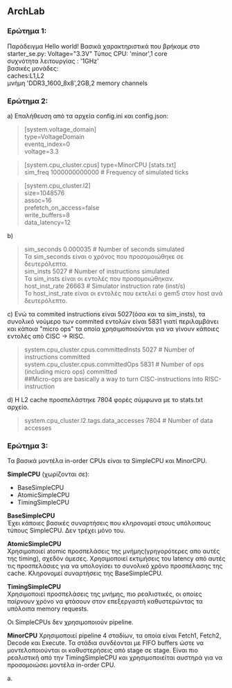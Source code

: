 ## ArchLab

### Ερώτημα 1:

Παράδειγμα Hello world!
Βασικά χαρακτηριστικά που βρήκαμε στο starter_se.py:
Voltage="3.3V"
Τύπος CPU: 'minor',1 core  
συχνότητα λειτουργίας : '1GHz'  
βασικές μονάδες:   
caches:L1,L2  
μνήμη 'DDR3_1600_8x8',2GB,2 memory channels  


### Ερώτημα 2:  
a)
Επαλήθευση από τα αρχεία config.ini και config.json:
>[system.voltage_domain]  
>type=VoltageDomain  
>eventq_index=0  
>voltage=3.3  
 
 >[system.cpu_cluster.cpus]
 >type=MinorCPU
 >[stats.txt]  
 >sim_freq                                 1000000000000                       # Frequency of simulated ticks  
 
>[system.cpu_cluster.l2]  
>size=1048576  
>assoc=16  
>prefetch_on_access=false  
>write_buffers=8  
>data_latency=12  
 
 b) 
 
 >sim_seconds                                  0.000035                       # Number of seconds simulated  
 Τα sim_seconds είναι ο χρόνος που προσομοιώθηκε σε δευτερόλεπτα.  
 >sim_insts                                        5027                       # Number of instructions simulated  
 Τα sim_insts είναι οι εντολές που προσομοιώθηκαν.  
 >host_inst_rate                                  26663                       # Simulator instruction rate (inst/s)  
 Το host_inst_rate είναι οι εντολές που εκτελεί ο gem5 στον host ανά δευτερόλεπτο.
 
c)
Ενώ τα commited instructions είναι 5027(όσα και τα sim_insts), τα συνολικό νούμερο των commited εντολών είναι 5831 γιατί περιλαμβάνει και κάποια "micro ops" τα οποία χρησιμοποιούνται για να γίνουν κάποιες εντολές από CISC -> RISC.   
>system.cpu_cluster.cpus.committedInsts           5027                       # Number of instructions committed  
>system.cpu_cluster.cpus.committedOps             5831                       # Number of ops (including micro ops) committed  
>##Micro-ops are basically a way to turn CISC-instructions into RISC-instruction  

d)
Η L2 cache προσπελάστηκε 7804 φορές σύμφωνα με το stats.txt αρχείο.
>system.cpu_cluster.l2.tags.data_accesses         7804                       # Number of data accesses  



### Ερώτημα 3:

Τα βασικά  μοντέλα in-order CPUs είναι τα SimpleCPU και MinorCPU.

**SimpleCPU** (χωρίζονται σε):

* BaseSimpleCPU
* AtomicSimpleCPU
* TimingSimpleCPU

**BaseSimpleCPU**  
Έχει κάποιες βασικές συναρτήσεις που κληρονομεί στους υπόλοιπους τύπους SimpleCPU. Δεν τρέχει μόνο του.

**AtomicSimpleCPU**  
Χρησιμοποιεί atomic προσπελάσεις της μνήμης(γρηγορότερες απο αυτές της timing), σχεδόν άμεσες. Χρησιμοποιεί εκτιμήσεις του latency από αυτές τις προσπελάσιες για να υπολογίσει το συνολικό χρόνο προσπέλασης της cache. Κληρονομεί συναρτήσεις της BaseSimpleCPU.

**TimingSimpleCPU**  
Χρησιμοποιεί προσπελάσεις της μνήμης, πιο ρεαλιστικές, οι οποίες παίρνουν χρόνο να φτάσουν στον επεξεργαστή καθυστερώντας τα υπόλοιπα memory requests.  

Οι SimpleCPUs δεν χρησιμοποιούν pipeline.  

**MinorCPU**
Χρησιμοποιεί pipeline 4 σταδίων, τα οποία είναι Fetch1, Fetch2, Decode και Execute. Τα στάδια συνδέονται με FIFO buffers ώστε να μοντελοποιούνται οι καθυστερήσεις από stage σε stage. Είναι πιο ρεαλιστική από την TimingSimpleCPU και χρησιμοποιείται αυστηρά για να προσομοιώσει μοντέλα in-order CPU.

a.  
